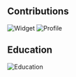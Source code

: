 ## Contributions
![Widget](https://cr-skills-chart-widget.azurewebsites.net/api/api?username=lukaa0)
![Profile](https://cr-ss-service.azurewebsites.net/api/ScreenShot?widget=summary&username=lukaa0)
## Education
![Education](https://cr-ss-service.azurewebsites.net/api/ScreenShot?widget=education&username=lukaa0&style=--header-bg-color:%23000;--bg-color:%23ff0;--border-radius:10px)
